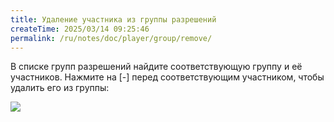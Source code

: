 ```yaml
---
title: Удаление участника из группы разрешений
createTime: 2025/03/14 09:25:46
permalink: /ru/notes/doc/player/group/remove/
---
```


В списке групп разрешений найдите соответствующую группу и её участников.
Нажмите на [-] перед соответствующим участником, чтобы удалить его из группы:

![](/player/group/remove/1.png)
